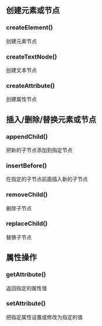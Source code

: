 ## 创建元素或节点
### createElement()
创建元素节点
### createTextNode()
创建文本节点
### createAttribute()
创建属性节点

## 插入/删除/替换元素或节点
### appendChild()
把新的子节点添加到指定节点
### insertBefore()
在指定的子节点前面插入新的子节点
### removeChild()
删除子节点
### replaceChild()
替换子节点

## 属性操作
### getAttribute()
返回指定的属性值
### setAttribute()
把指定属性设置或修改为指定的值
